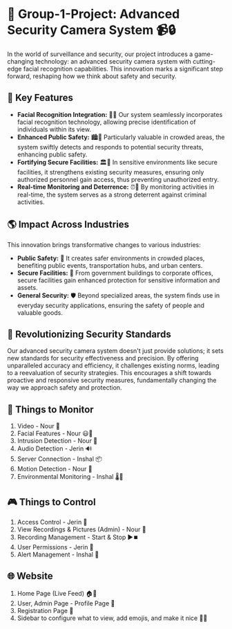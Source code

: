 # 🚀 Group-1-Project: Advanced Security Camera System 📹🔒

In the world of surveillance and security, our project introduces a game-changing technology: an advanced security camera system with cutting-edge facial recognition capabilities. This innovation marks a significant step forward, reshaping how we think about safety and security.

## 🌟 Key Features

- **Facial Recognition Integration:** 🤖✨ Our system seamlessly incorporates facial recognition technology, allowing precise identification of individuals within its view.
- **Enhanced Public Safety:** 🏙️🚨 Particularly valuable in crowded areas, the system swiftly detects and responds to potential security threats, enhancing public safety.
- **Fortifying Secure Facilities:** 🏛️🔐 In sensitive environments like secure facilities, it strengthens existing security measures, ensuring only authorized personnel gain access, thus preventing unauthorized entry.
- **Real-time Monitoring and Deterrence:** ⏰👀 By monitoring activities in real-time, the system serves as a strong deterrent against criminal activities.

## 🌎 Impact Across Industries

This innovation brings transformative changes to various industries:

- **Public Safety:** 🚨 It creates safer environments in crowded places, benefiting public events, transportation hubs, and urban centers.
- **Secure Facilities:** 🔐 From government buildings to corporate offices, secure facilities gain enhanced protection for sensitive information and assets.
- **General Security:** 🛡️ Beyond specialized areas, the system finds use in everyday security applications, ensuring the safety of people and valuable goods.

## 🚀 Revolutionizing Security Standards

Our advanced security camera system doesn't just provide solutions; it sets new standards for security effectiveness and precision. By offering unparalleled accuracy and efficiency, it challenges existing norms, leading to a reevaluation of security strategies. This encourages a shift towards proactive and responsive security measures, fundamentally changing the way we approach safety and protection.

## 🎯 Things to Monitor

1. Video - Nour 🎥
2. Facial Features - Nour 😃👤
3. Intrusion Detection - Nour 🚷
4. Audio Detection - Jerin 🔊
5. Server Connection - Inshal 📦
6. Motion Detection - Nour 🏃
7. Environmental Monitoring - Inshal 🌡️🌿

## 🎮 Things to Control

1. Access Control - Jerin 🚪
2. View Recordings & Pictures (Admin) - Nour 📸
3. Recording Management - Start & Stop ▶️⏹️
4. User Permissions - Jerin 👥
5. Alert Management - Inshal 🚨

## 🌐 Website

1. Home Page (Live Feed) 🏠📡
2. User, Admin Page - Profile Page 👤
3. Registration Page 📝
4. Sidebar to configure what to view, add emojis, and make it nice 🌈🎨
